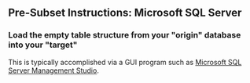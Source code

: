 ## Pre-Subset Instructions: Microsoft SQL Server

### Load the empty table structure from your "origin" database into your "target"

This is typically accomplished via a GUI program such as [Microsoft SQL Server Management Studio](https://docs.microsoft.com/en-us/sql/ssms/sql-server-management-studio-ssms).